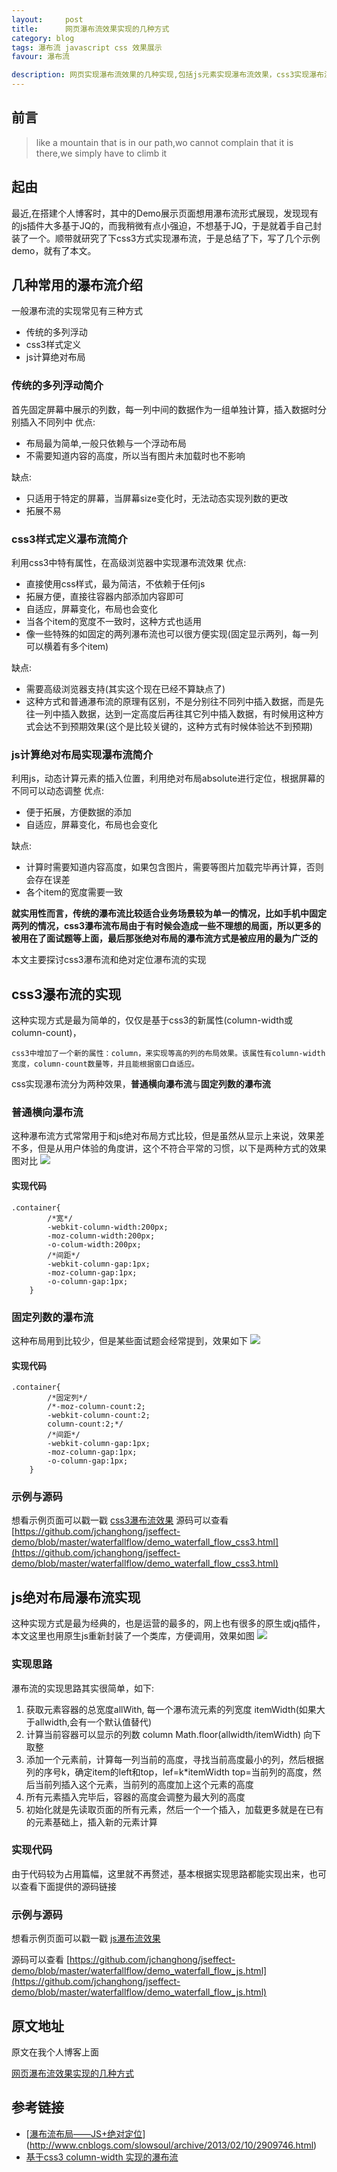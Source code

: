 ```yaml
---
layout:     post
title:      网页瀑布流效果实现的几种方式
category: blog
tags: 瀑布流 javascript css 效果展示
favour: 瀑布流

description: 网页实现瀑布流效果的几种实现,包括js元素实现瀑布流效果，css3实现瀑布流效果等
---
```


## 前言

> like a mountain that is in our path,wo cannot complain that it is there,we simply have to climb it

## 起由
最近,在搭建个人博客时，其中的Demo展示页面想用瀑布流形式展现，发现现有的js插件大多基于JQ的，而我稍微有点小强迫，不想基于JQ，于是就着手自己封装了一个。顺带就研究了下css3方式实现瀑布流，于是总结了下，写了几个示例demo，就有了本文。


## 几种常用的瀑布流介绍
一般瀑布流的实现常见有三种方式

* 传统的多列浮动
* css3样式定义
* js计算绝对布局

### 传统的多列浮动简介
首先固定屏幕中展示的列数，每一列中间的数据作为一组单独计算，插入数据时分别插入不同列中
优点:

* 布局最为简单,一般只依赖与一个浮动布局
* 不需要知道内容的高度，所以当有图片未加载时也不影响

缺点:

* 只适用于特定的屏幕，当屏幕size变化时，无法动态实现列数的更改
* 拓展不易

### css3样式定义瀑布流简介
利用css3中特有属性，在高级浏览器中实现瀑布流效果
优点:

* 直接使用css样式，最为简洁，不依赖于任何js
* 拓展方便，直接往容器内部添加内容即可
* 自适应，屏幕变化，布局也会变化
* 当各个item的宽度不一致时，这种方式也适用
* 像一些特殊的如固定的两列瀑布流也可以很方便实现(固定显示两列，每一列可以横着有多个item)

缺点:

* 需要高级浏览器支持(其实这个现在已经不算缺点了)
* 这种方式和普通瀑布流的原理有区别，不是分别往不同列中插入数据，而是先往一列中插入数据，达到一定高度后再往其它列中插入数据，有时候用这种方式会达不到预期效果(这个是比较关键的，这种方式有时候体验达不到预期)

### js计算绝对布局实现瀑布流简介
利用js，动态计算元素的插入位置，利用绝对布局absolute进行定位，根据屏幕的不同可以动态调整
优点:

* 便于拓展，方便数据的添加
* 自适应，屏幕变化，布局也会变化

缺点:

* 计算时需要知道内容高度，如果包含图片，需要等图片加载完毕再计算，否则会存在误差
* 各个item的宽度需要一致

**就实用性而言，传统的瀑布流比较适合业务场景较为单一的情况，比如手机中固定两列的情况，css3瀑布流布局由于有时候会造成一些不理想的局面，所以更多的被用在了面试题等上面，最后那张绝对布局的瀑布流方式是被应用的最为广泛的**

本文主要探讨css3瀑布流和绝对定位瀑布流的实现

## css3瀑布流的实现
这种实现方式是最为简单的，仅仅是基于css3的新属性(column-width或column-count)，

```
css3中增加了一个新的属性：column，来实现等高的列的布局效果。该属性有column-width宽度，column-count数量等，并且能根据窗口自适应。
```

css实现瀑布流分为两种效果，**普通横向瀑布流**与**固定列数的瀑布流**

### 普通横向瀑布流
这种瀑布流方式常常用于和js绝对布局方式比较，但是虽然从显示上来说，效果差不多，但是从用户体验的角度讲，这个不符合平常的习惯，以下是两种方式的效果图对比
![](https://jchanghong.github.io/jseffect-demo/staticresource/waterfallflow/demo_js_waterfallflow_2.png)

#### 实现代码

```
.container{
		/*宽*/
        -webkit-column-width:200px;
        -moz-column-width:200px;
        -o-colum-width:200px;
        /*间距*/
        -webkit-column-gap:1px;
        -moz-column-gap:1px;
        -o-column-gap:1px;
    }
```

### 固定列数的瀑布流
这种布局用到比较少，但是某些面试题会经常提到，效果如下
![](https://jchanghong.github.io/jseffect-demo/staticresource/waterfallflow/demo_js_waterfallflow_4.png)

#### 实现代码

```
.container{
        /*固定列*/
        /*-moz-column-count:2; 
		-webkit-column-count:2; 
		column-count:2;*/
        /*间距*/
        -webkit-column-gap:1px;
        -moz-column-gap:1px;
        -o-column-gap:1px;
    }
```

### 示例与源码
想看示例页面可以戳一戳 
[css3瀑布流效果](https://jchanghong.github.io/jseffect-demo/waterfallflow/demo_waterfall_flow_css3.html)
源码可以查看
[https://github.com/jchanghong/jseffect-demo/blob/master/waterfallflow/demo_waterfall_flow_css3.html](https://github.com/jchanghong/jseffect-demo/blob/master/waterfallflow/demo_waterfall_flow_css3.html)


## js绝对布局瀑布流实现
这种实现方式是最为经典的，也是运营的最多的，网上也有很多的原生或jq插件，本文这里也用原生js重新封装了一个类库，方便调用，效果如图
![](https://jchanghong.github.io/jseffect-demo/staticresource/waterfallflow/demo_js_waterfallflow_1.png)


### 实现思路
瀑布流的实现思路其实很简单，如下:

1. 获取元素容器的总宽度allWith, 每一个瀑布流元素的列宽度 itemWidth(如果大于allwidth,会有一个默认值替代)
2. 计算当前容器可以显示的列数 column  Math.floor(allwidth/itemWidth) 向下取整
3. 添加一个元素前，计算每一列当前的高度，寻找当前高度最小的列，然后根据列的序号k，确定item的left和top，lef=k*itemWidth top=当前列的高度，然后当前列插入这个元素，当前列的高度加上这个元素的高度
4. 所有元素插入完毕后，容器的高度会调整为最大列的高度
5. 初始化就是先读取页面的所有元素，然后一个一个插入，加载更多就是在已有的元素基础上，插入新的元素计算

### 实现代码
由于代码较为占用篇幅，这里就不再赘述，基本根据实现思路都能实现出来，也可以查看下面提供的源码链接

### 示例与源码
想看示例页面可以戳一戳 
[js瀑布流效果](https://jchanghong.github.io/jseffect-demo/waterfallflow/demo_waterfall_flow_js.html)

源码可以查看
[https://github.com/jchanghong/jseffect-demo/blob/master/waterfallflow/demo_waterfall_flow_js.html](https://github.com/jchanghong/jseffect-demo/blob/master/waterfallflow/demo_waterfall_flow_js.html)

## 原文地址
原文在我个人博客上面

[网页瀑布流效果实现的几种方式](https://jchanghong.github.io/2016/11/13/waterflowEffect.html)

## 参考链接

* [[瀑布流布局——JS+绝对定位](http://www.cnblogs.com/slowsoul/archive/2013/02/10/2909746.html)](http://www.cnblogs.com/slowsoul/archive/2013/02/10/2909746.html)
* [基于css3 column-width 实现的瀑布流](http://xhay1122.com/2015/06/30/2015-06-30-pinterest/)
